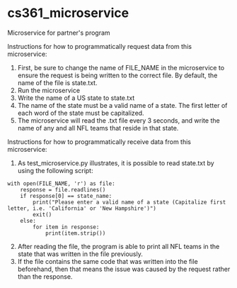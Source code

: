 # cs361_microservice
Microservice for partner's program

Instructions for how to programmatically request data from this microservice:
1. First, be sure to change the name of FILE_NAME in the microservice to ensure the request is being written to the correct file. By default, the name of the file is state.txt.
2. Run the microservice
3. Write the name of a US state to state.txt
4. The name of the state must be a valid name of a state. The first letter of each word of the state must be capitalized.
5. The microservice will read the .txt file every 3 seconds, and write the name of any and all NFL teams that reside in that state.

Instructions for how to programmatically receive data from this microservice:
1. As test_microservice.py illustrates, it is possible to read state.txt by using the following script:
```
with open(FILE_NAME, 'r') as file:
    response = file.readlines()
    if response[0] == state_name:
        print("Please enter a valid name of a state (Capitalize first letter, i.e. 'California' or 'New Hampshire')")
        exit()
    else:
        for item in response:
            print(item.strip())
```
2. After reading the file, the program is able to print all NFL teams in the state that was written in the file previously.
3. If the file contains the same code that was written into the file beforehand, then that means the issue was caused by the request rather than the response. 
